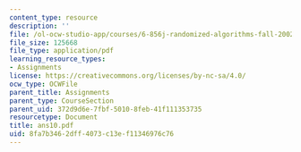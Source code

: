 ```yaml
---
content_type: resource
description: ''
file: /ol-ocw-studio-app/courses/6-856j-randomized-algorithms-fall-2002/8fa7b3462dff4073c13ef11346976c76_ans10.pdf
file_size: 125668
file_type: application/pdf
learning_resource_types:
- Assignments
license: https://creativecommons.org/licenses/by-nc-sa/4.0/
ocw_type: OCWFile
parent_title: Assignments
parent_type: CourseSection
parent_uid: 372d9d6e-7fbf-5010-8feb-41f111353735
resourcetype: Document
title: ans10.pdf
uid: 8fa7b346-2dff-4073-c13e-f11346976c76
---
```

